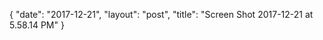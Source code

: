 {
   "date": "2017-12-21",
   "layout": "post",
   "title": "Screen Shot 2017-12-21 at 5.58.14 PM"
}

